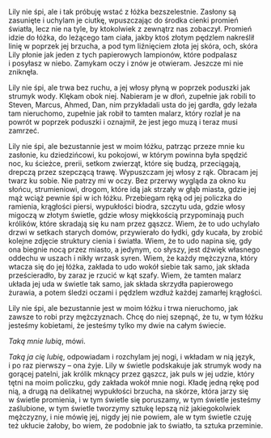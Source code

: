 Lily nie śpi, ale i&nbsp;tak próbuję wstać z&nbsp;łóżka bezszelestnie. Zasłony są zasunięte i&nbsp;uchylam je ciutkę, wpuszczając do środka cienki promień światła, lecz nie na tyle, by ktokolwiek z&nbsp;zewnątrz nas zobaczył. Promień idzie do łóżka, do leżącego tam ciała, jakby ktoś złotym pędzlem nakreślił linię w&nbsp;poprzek jej brzucha, a&nbsp;pod tym liźnięciem złota jej skóra, och, skóra Lily płonie jak jeden z&nbsp;tych papierowych lampionów, które podpalasz i&nbsp;posyłasz w&nbsp;niebo. Zamykam oczy i&nbsp;znów je otwieram. Jeszcze mi nie zniknęła.

Lily nie śpi, ale trwa bez ruchu, a&nbsp;jej włosy płyną w&nbsp;poprzek poduszki jak strumyk wody. Klękam obok niej. Nabieram je w&nbsp;dłoń, zupełnie jak robili to Steven, Marcus, Ahmed, Dan, nim przykładali usta do jej gardła, gdy leżała tam nieruchomo, zupełnie jak robił to tamten malarz, który rozlał je na powrót w&nbsp;poprzek poduszki i&nbsp;oznajmił, że jest jego muzą i&nbsp;teraz musi zamrzeć.

Lily nie śpi, ale bezustannie jest w&nbsp;moim łóżku, patrząc przeze mnie ku zasłonie, ku dziedzińcowi, ku pokojowi, w&nbsp;którym powinna była spędzić noc, ku ścieżce, prerii, setkom zwierząt, które się budzą, przeciągają, drepczą przez szepczącą trawę. Wypuszczam jej włosy z&nbsp;rąk. Obracam jej twarz ku sobie. Nie patrzy mi w&nbsp;oczy. Bez przerwy wygląda za okno ku słońcu, strumieniowi, drogom, które idą jak strzały w&nbsp;głąb miasta, gdzie jej mąż wciąż pewnie śpi w&nbsp;ich łóżku. Przebiegam ręką od jej policzka do ramienia, krągłości piersi, wypukłości biodra, szczytu uda, gdzie włosy migoczą w&nbsp;złotym świetle, gdzie włosy miękkością przypominają puch królików, które skradają się ku nam przez gąszcz. Wiem, że to udo uchylało drzwi w&nbsp;setkach starych domów, przywierało do łydki, gdy kucała, by zrobić kolejne zdjęcie struktury cienia i&nbsp;światła. Wiem, że to udo napina się, gdy ona biegnie nocą przez miasto, a&nbsp;jedynym, co słyszy, jest dźwięk własnego oddechu w&nbsp;uszach i&nbsp;nikły wrzask syren. Wiem, że każdy mężczyzna, który wtacza się do jej łóżka, zakłada to udo wokół siebie tak samo, jak składa prześcieradło, by zaraz je rzucić w&nbsp;kąt szafy. Wiem, że tamten malarz układa jej uda w&nbsp;świetle tak samo, jak składa skrzydła papierowego żurawia, a&nbsp;potem śledzi oczami i&nbsp;pędzlem wzdłuż każdej zamarłej krągłości.

Lily nie śpi, ale bezustannie jest w&nbsp;moim łóżku i&nbsp;trwa nieruchomo, jak zawsze to robi przy mężczyznach. Chcę do niej szepnąć, że tu, w&nbsp;tym łóżku jesteśmy kobietami, że jesteśmy tylko my dwie na całym świecie.

*Taką mnie lubią*, mówi.

*Taką ja cię lubię*, odpowiadam i&nbsp;rozchylam jej nogi, i&nbsp;wkładam w&nbsp;nią język, i&nbsp;po raz pierwszy – ona żyje. Lily w&nbsp;świetle podskakuje jak strumyk wody na gorącej patelni, jak królik mknący przez gąszcz, jak puls w&nbsp;jej udzie, który tętni na moim policzku, gdy zakłada wokół mnie nogi. Kładę jedną rękę pod nią, a&nbsp;drugą na delikatnej wypukłości brzucha, na skórze, która jarzy się w&nbsp;świetle promienia, i&nbsp;w&nbsp;tym świetle się poruszamy, w&nbsp;tym świetle jesteśmy zaślubione, w&nbsp;tym świetle tworzymy sztukę lepszą niż jakiegokolwiek mężczyzny, i&nbsp;nie mówię jej, nigdy jej nie powiem, ale w&nbsp;tym świetle czuję też ukłucie żałoby, bo wiem, że podobnie jak to światło, ta sztuka przeminie.